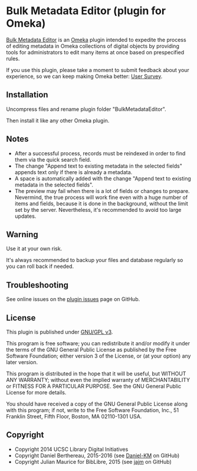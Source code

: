 Bulk Metadata Editor (plugin for Omeka)
=======================================

[Bulk Metadata Editor] is an [Omeka] plugin intended to expedite the process of
editing metadata in Omeka collections of digital objects by providing tools for
administrators to edit many items at once based on prespecified rules.

If you use this plugin, please take a moment to submit feedback about your
experience, so we can keep making Omeka better: [User Survey].


Installation
------------

Uncompress files and rename plugin folder "BulkMetadataEditor".

Then install it like any other Omeka plugin.


Notes
-----

- After a successful process, records must be reindexed in order to find them
  via the quick search field.
- The change "Append text to existing metadata in the selected fields" appends
  text only if there is already a metadata.
- A space is automatically added with the change "Append text to existing
  metadata in the selected fields".
- The preview may fail when there is a lot of fields or changes to prepare.
  Nevermind, the true process will work fine even with a huge number of items
  and fields, because it is done in the background, without the limit set by the
  server. Nevertheless, it's recommended to avoid too large updates.


Warning
-------

Use it at your own risk.

It's always recommended to backup your files and database regularly so you can
roll back if needed.


Troubleshooting
---------------

See online issues on the [plugin issues] page on GitHub.


License
-------

This plugin is published under [GNU/GPL v3].

This program is free software; you can redistribute it and/or modify it under
the terms of the GNU General Public License as published by the Free Software
Foundation; either version 3 of the License, or (at your option) any later
version.

This program is distributed in the hope that it will be useful, but WITHOUT
ANY WARRANTY; without even the implied warranty of MERCHANTABILITY or FITNESS
FOR A PARTICULAR PURPOSE. See the GNU General Public License for more
details.

You should have received a copy of the GNU General Public License along with
this program; if not, write to the Free Software Foundation, Inc.,
51 Franklin Street, Fifth Floor, Boston, MA 02110-1301 USA.


Copyright
---------

* Copyright 2014 UCSC Library Digital Initiatives
* Copyright Daniel Berthereau, 2015-2016 (see [Daniel-KM] on GitHub)
* Copyright Julian Maurice for BibLibre, 2015 (see [jajm] on GitHub)


[Bulk Metadata Editor]: https://github.com/UCSCLibrary/BulkMetadataEditor
[Omeka]: https://omeka.org
[User Survey]: https://docs.google.com/forms/d/1sfct41zxTelXFlyBwtsT1u33nRl7GGofSTt06d1SDMQ/viewform?usp=send_form
[plugin issues]: https://github.com/UCSCLibrary/BulkMetadataEditor/issues
[GNU/GPL v3]: https://www.gnu.org/licenses/gpl-3.0.html
[Daniel-KM]: https://github.com/Daniel-KM
[jajm]: https://github.com/jajm
